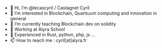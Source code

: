 - 👋 Hi, I’m @lecascyril / Castagnet Cyril
- 👀 I’m interested in Blockchain, Quantuum computing and innovation in general
- 🌱 I’m currently teaching Blockchain dev on solidity
- 💞️ Working at Alyra School
- 🦖 Experienced in Rust, python, php, js ...
- 📫 How to reach me : cyril[at]alyra.fr

<!---
lecascyril/lecascyril is a ✨ special ✨ repository because its `README.md` (this file) appears on your GitHub profile.
You can click the Preview link to take a look at your changes.
--->
